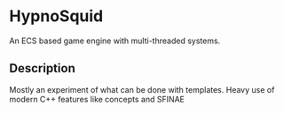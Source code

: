 # HypnoSquid
An ECS based game engine with multi-threaded systems.

## Description
Mostly an experiment of what can be done with templates. Heavy use of modern C++ features like concepts and SFINAE
